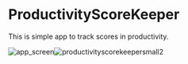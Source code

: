 # ProductivityScoreKeeper
This is simple app to track scores in productivity.

![app_screen](https://cloud.githubusercontent.com/assets/10104155/24326673/bcb9a2ac-11b3-11e7-877d-a991c48bcec0.jpg)![productivityscorekeepersmall2](https://cloud.githubusercontent.com/assets/10104155/24326691/2f0a771e-11b4-11e7-9314-5ceb4ef903fc.gif)
